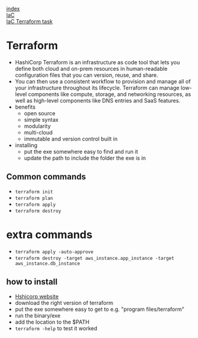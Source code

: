 [index](/readme.md)  
[IaC](/Documentation/docs/IaC.md)  
[IaC Terraform task](/Documentation/docs/IaC_terraform_task.md)  
 
# Terraform
- HashiCorp Terraform is an infrastructure as code tool that lets you define both cloud and on-prem resources in human-readable configuration files that you can version, reuse, and share.
- You can then use a consistent workflow to provision and manage all of your infrastructure throughout its lifecycle. Terraform can manage low-level components like compute, storage, and networking resources, as well as high-level components like DNS entries and SaaS features.
- benefits
    - open source
    - simple syntax
    - modularity
    - multi-cloud
    - immutable and version control built in
- installing
    - put the exe somewhere easy to find and run it
    - update the path to include the folder the exe is in

## Common commands
- `terraform init`
- `terraform plan`
- `terraform apply`
- `terraform destroy`

# extra commands
- `terraform apply -auto-approve`
- `terraform destroy -target aws_instance.app_instance -target aws_instance.db_instance`

## how to install
- [Hshicorp website](https://learn.hashicorp.com/tutorials/terraform/install-cli)  
- download the right version of terraform
- put the exe somewhere easy to get to e.g. "program files/terraform"
- run the binary/exe
- add the location to the $PATH
- `terraform -help` to test it worked